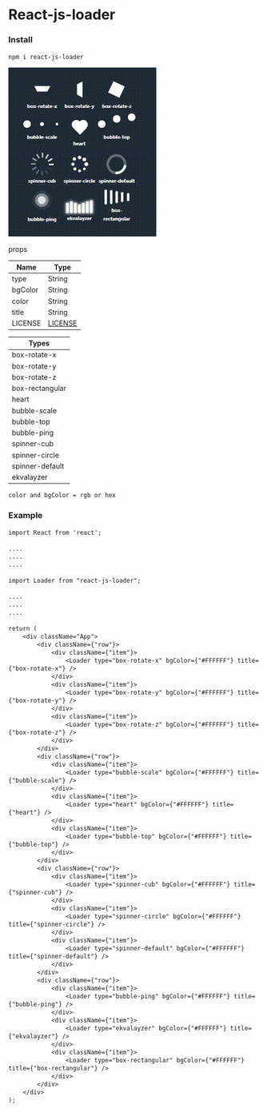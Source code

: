 # React-js-loader

### Install

    npm i react-js-loader

<img src="https://raw.githubusercontent.com/AmurKhoyetsyan/react-js-loader/master/img/loader.gif" alt="loader" />

props

| Name                | Type               |
| ------------------- | ------------------ |
| type                | String             |
| bgColor             | String             |
| color               | String             |
| title               | String             |
| LICENSE             | [LICENSE](LICENSE) |

| Types               |
| ------------------- |
| box-rotate-x        |
| box-rotate-y        |
| box-rotate-z        |
| box-rectangular     |
| heart               |
| bubble-scale        |
| bubble-top          |
| bubble-ping         |
| spinner-cub         |
| spinner-circle      |
| spinner-default     |
| ekvalayzer          |

    color and bgColor = rgb or hex


### Example

    import React from 'react';

    ....
    ....
    ....

    import Loader from "react-js-loader";

    ....
    ....
    ....

    return (
        <div className="App">
            <div className={"row"}>
                <div className={"item"}>
                    <Loader type="box-rotate-x" bgColor={"#FFFFFF"} title={"box-rotate-x"} />
                </div>
                <div className={"item"}>
                    <Loader type="box-rotate-y" bgColor={"#FFFFFF"} title={"box-rotate-y"} />
                </div>
                <div className={"item"}>
                    <Loader type="box-rotate-z" bgColor={"#FFFFFF"} title={"box-rotate-z"} />
                </div>
            </div>
            <div className={"row"}>
                <div className={"item"}>
                    <Loader type="bubble-scale" bgColor={"#FFFFFF"} title={"bubble-scale"} />
                </div>
                <div className={"item"}>
                    <Loader type="heart" bgColor={"#FFFFFF"} title={"heart"} />
                </div>
                <div className={"item"}>
                    <Loader type="bubble-top" bgColor={"#FFFFFF"} title={"bubble-top"} />
                </div>
            </div>
            <div className={"row"}>
                <div className={"item"}>
                    <Loader type="spinner-cub" bgColor={"#FFFFFF"} title={"spinner-cub"} />
                </div>
                <div className={"item"}>
                    <Loader type="spinner-circle" bgColor={"#FFFFFF"} title={"spinner-circle"} />
                </div>
                <div className={"item"}>
                    <Loader type="spinner-default" bgColor={"#FFFFFF"} title={"spinner-default"} />
                </div>
            </div>
            <div className={"row"}>
                <div className={"item"}>
                    <Loader type="bubble-ping" bgColor={"#FFFFFF"} title={"bubble-ping"} />
                </div>
                <div className={"item"}>
                    <Loader type="ekvalayzer" bgColor={"#FFFFFF"} title={"ekvalayzer"} />
                </div>
                <div className={"item"}>
                    <Loader type="box-rectangular" bgColor={"#FFFFFF"} title={"box-rectangular"} />
                </div>
            </div>
        </div>
    );